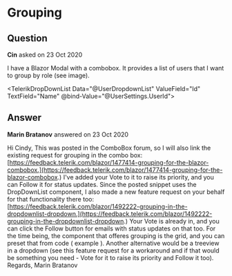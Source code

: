 # Grouping

## Question

**Cin** asked on 23 Oct 2020

I have a Blazor Modal with a combobox. It provides a list of users that I want to group by role (see image). <div class="col-10 offset-2 mt-2"> <TelerikDropDownList Data="@UserDropdownList" ValueField="Id" TextField="Name" @bind-Value="@UserSettings.UserId"> </TelerikDropDownList> </div>

## Answer

**Marin Bratanov** answered on 23 Oct 2020

Hi Cindy, This was posted in the ComboBox forum, so I will also link the existing request for grouping in the combo box: [https://feedback.telerik.com/blazor/1477414-grouping-for-the-blazor-combobox.](https://feedback.telerik.com/blazor/1477414-grouping-for-the-blazor-combobox.) I've added your Vote to it to raise its priority, and you can Follow it for status updates. Since the posted snippet uses the DropDownList component, I also made a new feature request on your behalf for that functionality there too: [https://feedback.telerik.com/blazor/1492222-grouping-in-the-dropdownlist-dropdown.](https://feedback.telerik.com/blazor/1492222-grouping-in-the-dropdownlist-dropdown.) Your Vote is already in, and you can click the Follow button for emails with status updates on that too. For the time being, the component that offeres grouping is the grid, and you can preset that from code ( example ). Another alternative would be a treeview in a dropdown (see this feature request for a workaround and if that would be something you need - Vote for it to raise its priority and Follow it too). Regards, Marin Bratanov
